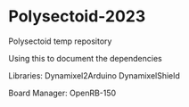 # Polysectoid-2023
Polysectoid temp repository

Using this to document the dependencies

Libraries:
Dynamixel2Arduino
DynamixelShield

Board Manager:
OpenRB-150